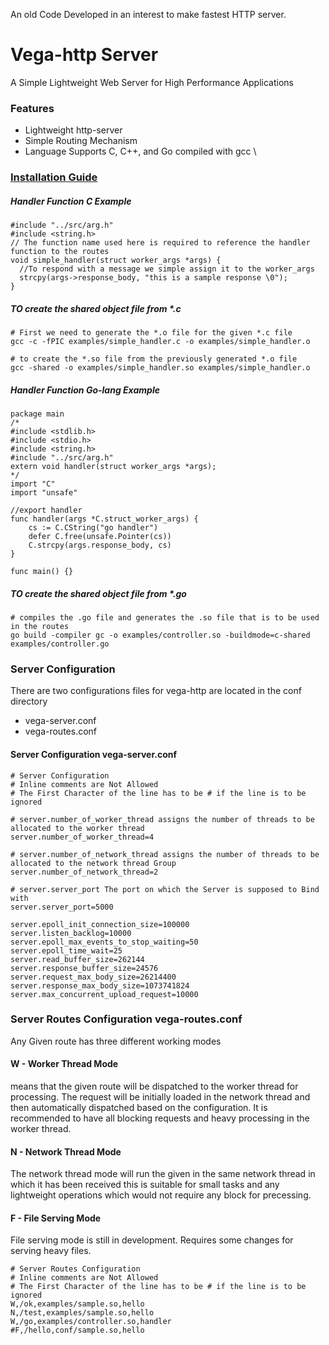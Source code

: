 An old Code Developed in an interest to make fastest HTTP server.

# Vega-http Server

A Simple Lightweight Web Server for High Performance Applications

### Features

* Lightweight http-server
* Simple Routing Mechanism
* Language Supports C, C++, and Go compiled with gcc
\


### [Installation Guide](/INSTALLATION.md)

##### Handler Function C Example

```
#include "../src/arg.h"
#include <string.h>
// The function name used here is required to reference the handler function to the routes
void simple_handler(struct worker_args *args) {
  //To respond with a message we simple assign it to the worker_args
  strcpy(args->response_body, "this is a sample response \0");
}
```

##### TO create the shared object file from *.c

```
# First we need to generate the *.o file for the given *.c file
gcc -c -fPIC examples/simple_handler.c -o examples/simple_handler.o

# to create the *.so file from the previously generated *.o file
gcc -shared -o examples/simple_handler.so examples/simple_handler.o

```

##### Handler Function Go-lang Example

```
package main
/*
#include <stdlib.h>
#include <stdio.h>
#include <string.h>
#include "../src/arg.h"
extern void handler(struct worker_args *args);
*/
import "C"
import "unsafe"

//export handler
func handler(args *C.struct_worker_args) {
	cs := C.CString("go handler")
	defer C.free(unsafe.Pointer(cs))
	C.strcpy(args.response_body, cs)
}

func main() {}
```

##### TO create the shared object file from *.go

```
# compiles the .go file and generates the .so file that is to be used in the routes
go build -compiler gc -o examples/controller.so -buildmode=c-shared examples/controller.go
```


### Server Configuration

There are two configurations files for vega-http are located in the conf directory
* vega-server.conf
* vega-routes.conf

#### Server Configuration vega-server.conf

```
# Server Configuration
# Inline comments are Not Allowed
# The First Character of the line has to be # if the line is to be ignored

# server.number_of_worker_thread assigns the number of threads to be allocated to the worker thread
server.number_of_worker_thread=4

# server.number_of_network_thread assigns the number of threads to be allocated to the network thread Group
server.number_of_network_thread=2

# server.server_port The port on which the Server is supposed to Bind with
server.server_port=5000

server.epoll_init_connection_size=100000
server.listen_backlog=10000
server.epoll_max_events_to_stop_waiting=50
server.epoll_time_wait=25
server.read_buffer_size=262144
server.response_buffer_size=24576
server.request_max_body_size=26214400
server.response_max_body_size=1073741824
server.max_concurrent_upload_request=10000
```


### Server Routes Configuration vega-routes.conf


Any Given route has three different working modes

#### W - Worker Thread Mode
means that the given route will be dispatched to the worker thread for processing.
The request will be initially loaded in the network thread and then automatically dispatched based on the configuration. It is recommended to have all blocking requests and heavy processing in the worker thread.

#### N - Network Thread Mode
The network thread mode will run the given in the same network thread in which it has been received this is suitable for small tasks and any lightweight operations which would not require any block for precessing.

#### F - File Serving Mode
File serving mode is still in development. Requires some changes for serving heavy files.

```
# Server Routes Configuration
# Inline comments are Not Allowed
# The First Character of the line has to be # if the line is to be ignored
W,/ok,examples/sample.so,hello
N,/test,examples/sample.so,hello
W,/go,examples/controller.so,handler
#F,/hello,conf/sample.so,hello

```
